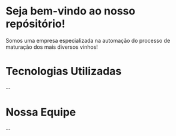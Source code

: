 # Seja bem-vindo ao nosso repósitório!
Somos uma empresa especializada na automação do processo de maturação dos mais diversos vinhos!

# Tecnologias Utilizadas
--
# Nossa Equipe
--
